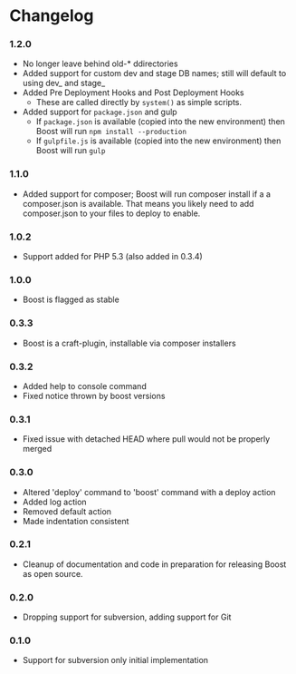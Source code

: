 Changelog
=========

### 1.2.0

* No longer leave behind old-* ddirectories
* Added support for custom dev and stage DB names; still will default to using dev_<PRODDB> and stage_<PRODDB>
* Added Pre Deployment Hooks and Post Deployment Hooks
    * These are called directly by `system()` as simple scripts.
* Added support for `package.json` and gulp
    * If `package.json` is available (copied into the new environment) then Boost will run `npm install --production`
    * If `gulpfile.js` is available (copied into the new environment) then Boost will run `gulp`

### 1.1.0

* Added support for composer; Boost will run composer install if a a composer.json is available. That means you likely need to add composer.json to your files to deploy to enable.

### 1.0.2

* Support added for PHP 5.3 (also added in 0.3.4)

### 1.0.0

* Boost is flagged as stable

### 0.3.3

* Boost is a craft-plugin, installable via composer installers

### 0.3.2

* Added help to console command
* Fixed notice thrown by boost versions

### 0.3.1

* Fixed issue with detached HEAD where pull would not be properly merged

### 0.3.0

* Altered 'deploy' command to 'boost' command with a deploy action
* Added log action
* Removed default action
* Made indentation consistent

### 0.2.1

* Cleanup of documentation and code in preparation for releasing Boost as open
  source.

### 0.2.0

* Dropping support for subversion, adding support for Git

### 0.1.0

* Support for subversion only initial implementation
